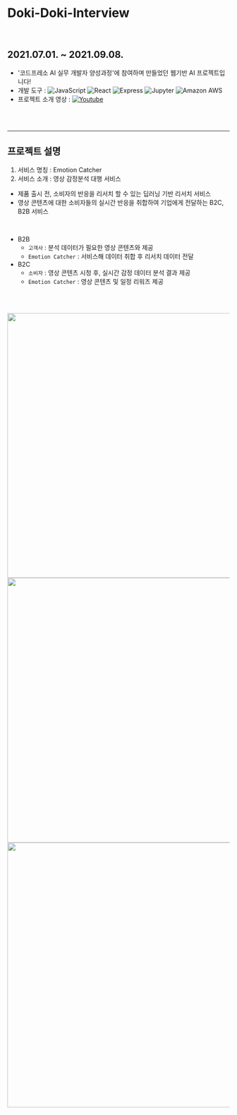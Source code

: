 # Doki-Doki-Interview
</br>

## 2021.07.01. ~ 2021.09.08.
* '코드프레소 AI 실무 개발자 양성과정'에 참여하며 만들었던 웹기반 AI 프로젝트입니다!
* 개발 도구 : ![JavaScript](https://img.shields.io/badge/JavaScript-000000?style=flat-square&logo=Javascript&logoColor=white)
![React](https://img.shields.io/badge/React-61DAFB?style=flat-square&logo=React&logoColor=white)
![Express](https://img.shields.io/badge/Express-000000?style=flat-square&logo=Express&logoColor=white)
![Jupyter](https://img.shields.io/badge/Jupyter-F37626?style=flat-square&logo=Jupyter&logoColor=white)
![Amazon AWS](https://img.shields.io/badge/AmazonAWS-232F3E?style=flat-square&logo=Amazonaws&logoColor=white)
* 프로젝트 소개 영상 : [![Youtube](https://img.shields.io/badge/Youtube-FF0000?style=flat-square&logo=youtube&logoColor=white)](https://www.youtube.com/watch?v=V63sylpHt2s)

</br>
</br>

---
## 프로젝트 설명
1. 서비스 명칭 : Emotion Catcher
2. 서비스 소개 : 영상 감정분석 대행 서비스
* 제품 출시 전, 소비자의 반응을 리서치 할 수 있는 딥러닝 기반 리서치 서비스
* 영상 콘텐츠에 대한 소비자들의 실시간 반응을 취합하여 기업에게 전달하는 B2C, B2B 서비스
</br>

  * B2B
    * `고객사` : 분석 데이터가 필요한 영상 콘텐츠와 제공
    * `Emotion Catcher` : 서비스해 데이터 취합 후 리서치 데이터 전달
  * B2C
    * `소비자` : 영상 콘텐츠 시청 후, 실시간 감정 데이터 분석 결과 제공
    * `Emotion Catcher` : 영상 콘텐츠 및 일정 리워즈 제공

</br>
</br>

<p align="center">
  <img src="https://user-images.githubusercontent.com/67156494/144547572-0b86bf44-a47a-4782-9b89-75f62b48ebba.png" width="800" height="600">
  </br>
  <img src="https://user-images.githubusercontent.com/67156494/144547616-0633940c-f2a1-467d-a99e-7efa1c8839bc.png" width="800" height="600">
  </br>
  <img src="https://user-images.githubusercontent.com/67156494/144547680-2c3aac06-9e49-4c7b-8236-42860cddeff7.png" width="800" height="600">
 </p>

